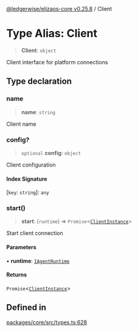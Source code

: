 [@ledgerwise/elizaos-core v0.25.8](../index.md) / Client

# Type Alias: Client

> **Client**: `object`

Client interface for platform connections

## Type declaration

### name

> **name**: `string`

Client name

### config?

> `optional` **config**: `object`

Client configuration

#### Index Signature

 \[`key`: `string`\]: `any`

### start()

> **start**: (`runtime`) => `Promise`\<[`ClientInstance`](ClientInstance.md)\>

Start client connection

#### Parameters

• **runtime**: [`IAgentRuntime`](../interfaces/IAgentRuntime.md)

#### Returns

`Promise`\<[`ClientInstance`](ClientInstance.md)\>

## Defined in

[packages/core/src/types.ts:628](https://github.com/elizaOS/eliza/blob/main/packages/core/src/types.ts#L628)
